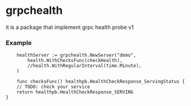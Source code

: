 # grpchealth
it is a package that implement grpc health probe v1

### Example
```
    healthServer := grpchealth.NewServer("demo",
		health.WithChecksFunc(checkHealth),
		//health.WithRegularInterval(time.Minute),
	)

    func checksFunc() healthpb.HealthCheckResponse_ServingStatus {
	// TODO: check your service
	return healthpb.HealthCheckResponse_SERVING
}
```
